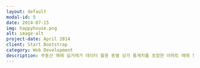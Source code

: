 ```yaml
---
layout: default
modal-id: 5
date: 2014-07-15
img: happyhouse.png
alt: image-alt
project-date: April 2014
client: Start Bootstrap
category: Web Development
description: 부동산 매매 실거래가 데이터 활용 동별 상가 통계치를 포함한 아파트 매매 정보 웹 서비스
---
```

